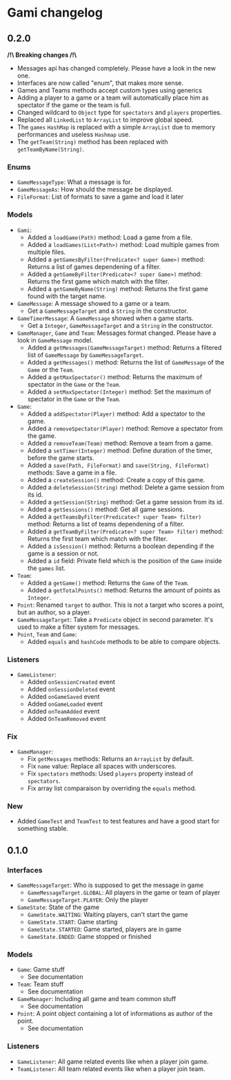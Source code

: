 # Gami changelog

## 0.2.0

**\/!\\ Breaking changes \/!\\**

 * Messages api has changed completely. Please have a look in the new one.
 * Interfaces are now called "enum", that makes more sense.
 * Games and Teams methods accept custom types using generics
 * Adding a player to a game or a team will automatically place him as spectator if the game or the team is full.
 * Changed wildcard to ``Object`` type for ``spectators`` and ``players`` properties.
 * Replaced all ``LinkedList`` to ``ArrayList`` to improve global speed.
 * The ``games`` ``HashMap`` is replaced with a simple ``ArrayList`` due to memory performances and useless ``Hashmap`` use.
 * The ``getTeam(String)`` method has been replaced with ``getTeamByName(String)``.

### Enums

 * ``GameMessageType``: What a message is for.
 * ``GameMessageAs``: How should the message be displayed.
 * ``FileFormat``: List of formats to save a game and load it later

### Models

 * ``Gami``:
   * Added a ``loadGame(Path)`` method: Load a game from a file.
   * Added a ``loadGames(List<Path>)`` method: Load multiple games from multiple files.
   * Added a ``getGamesByFilter(Predicate<? super Game>)`` method: Returns a list of games dependening of a filter.
   * Added a ``getGameByFilter(Predicate<? super Game>)`` method: Returns the first game which match with the filter.
   * Added a ``getGameByName(String)`` method: Returns the first game found with the target name.
 * ``GameMessage``: A message showed to a game or a team.
   * Get a ``GameMessageTarget`` and a ``String`` in the constructor.
 * ``GameTimerMessage``: A ``GameMessage`` showed when a game starts.
   * Get  a ``Integer``, ``GameMessageTarget`` and a ``String`` in the constructor.
 * ``GameManager``, ``Game`` and ``Team``: Messages format changed. Please have a look in ``GameMessage`` model.
   * Added a ``getMessages(GameMessageTarget)`` method: Returns a filtered list of ``GameMessage`` by ``GameMessageTarget``.
   * Added a ``getMessages()`` method: Returns the list of ``GameMessage`` of the ``Game`` or the ``Team``.
   * Added a ``getMaxSpectator()`` method: Returns the maximum of spectator in the ``Game`` or the ``Team``.
   * Added a ``setMaxSpectator(Integer)`` method: Set the maximum of spectator in the ``Game`` or the ``Team``.
 * ``Game``:
   * Added a ``addSpectator(Player)`` method: Add a spectator to the game.
   * Added a ``removeSpectator(Player)`` method: Remove a spectator from the game.
   * Added a ``removeTeam(Team)`` method: Remove a team from a game.
   * Added a ``setTimer(Integer)`` method: Define duration of the timer, before the game starts.
   * Added a ``save(Path, FileFormat)`` and ``save(String, FileFormat)`` methods: Save a game in a file.
   * Added a ``createSession()`` method: Create a copy of this game.
   * Added a ``deleteSession(String)`` method: Delete a game session from its id.
   * Added a ``getSession(String)`` method: Get a game session from its id.
   * Added a ``getSessions()`` method: Get all game sessions.
   * Added a ``getTeamsByFilter(Predicate<? super Team> filter)`` method: Returns a list of teams dependening of a filter.
   * Added a ``getTeamByFilter(Predicate<? super Team> filter)`` method: Returns the first team which match with the filter.
   * Added a ``isSession()`` method: Returns a boolean depending if the game is a session or not.
   * Added a ``id`` field: Private field which is the position of the ``Game`` inside the ``games`` list.
 * ``Team``:
   * Added a ``getGame()`` method: Returns the ``Game`` of the ``Team``. 
   * Added a ``getTotalPoints()`` method: Returns the amount of points as ``Integer``.
 * ``Point``: Renamed ``target`` to author. This is not a target who scores a point, but an author, so a player.
 * ``GameMessageTarget``: Take a ``Predicate`` object in second parameter. It's used to make a filter system for messages.
 * ``Point``, ``Team`` and ``Game``:
   * Added ``equals`` and ``hashCode`` methods to be able to compare objects.

### Listeners

 * ``GameListener``:
   * Added ``onSessionCreated`` event
   * Added ``onSessionDeleted`` event
   * Added ``onGameSaved`` event
   * Added ``onGameLoaded`` event
   * Added ``onTeamAdded`` event
   * Added ``OnTeamRemoved`` event

### Fix

  * ``GameManager``:
    * Fix ``getMessages`` methods: Returns an ``ArrayList`` by default.
    * Fix ``name`` value: Replace all spaces with underscores.
    * Fix ``spectators`` methods: Used ``players`` property instead of ``spectators``.
    * Fix array list comparaison by overriding the ``equals`` method.

### New

 * Added ``GameTest`` and ``TeamTest`` to test features and have a good start for something stable.

## 0.1.0

### Interfaces

 * ``GameMessageTarget``: Who is supposed to get the message in game
   * ``GameMessageTarget.GLOBAL``: All players in the game or team of player
   * ``GameMessageTarget.PLAYER``: Only the player
 * ``GameState``: State of the game
   * ``GameState.WAITING``: Waiting players, can't start the game
   * ``GameState.START``: Game starting
   * ``GameState.STARTED``: Game started, players are in game
   * ``GameState.ENDED``: Game stopped or finished

### Models

 * ``Game``: Game stuff
   * See documentation
 * ``Team``: Team stuff
   * See documentation
 * ``GameManager``: Including all game and team common stuff
   * See documentation
 * ``Point``: A point object containing a lot of informations as author of the point.
   * See documentation

### Listeners

 * ``GameListener``: All game related events like when a player join game.
 * ``TeamListener``: All team related events like when a player join team.